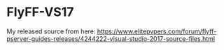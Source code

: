 # FlyFF-VS17
My released source from here: https://www.elitepvpers.com/forum/flyff-pserver-guides-releases/4244222-visual-studio-2017-source-files.html

